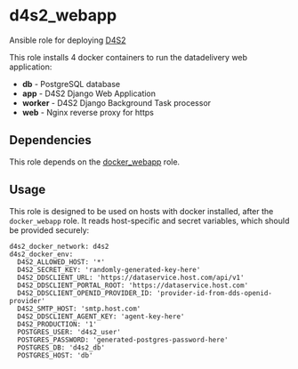 # d4s2_webapp

Ansible role for deploying [D4S2](https://github.com/Duke-GCB/d4s2/)

This role installs 4 docker containers to run the datadelivery web application:

- **db** - PostgreSQL database
- **app** - D4S2 Django Web Application
- **worker** - D4S2 Django Background Task processor
- **web** - Nginx reverse proxy for https

## Dependencies

This role depends on the [docker_webapp](../docker_webapp) role.

## Usage

This role is designed to be used on hosts with docker installed, after the `docker_webapp` role.
It reads host-specific and secret variables, which should be provided securely:

    d4s2_docker_network: d4s2
    d4s2_docker_env:
      D4S2_ALLOWED_HOST: '*'
      D4S2_SECRET_KEY: 'randomly-generated-key-here'
      D4S2_DDSCLIENT_URL: 'https://dataservice.host.com/api/v1'
      D4S2_DDSCLIENT_PORTAL_ROOT: 'https://dataservice.host.com'
      D4S2_DDSCLIENT_OPENID_PROVIDER_ID: 'provider-id-from-dds-openid-provider'
      D4S2_SMTP_HOST: 'smtp.host.com'
      D4S2_DDSCLIENT_AGENT_KEY: 'agent-key-here'
      D4S2_PRODUCTION: '1'
      POSTGRES_USER: 'd4s2_user'
      POSTGRES_PASSWORD: 'generated-postgres-password-here'
      POSTGRES_DB: 'd4s2_db'
      POSTGRES_HOST: 'db'

